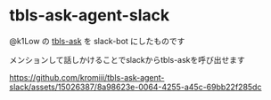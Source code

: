# tbls-ask-agent-slack

@k1Low の [tbls-ask](https://github.com/k1LoW/tbls-ask) を slack-bot にしたものです

メンションして話しかけることでslackからtbls-askを呼び出せます

https://github.com/kromiii/tbls-ask-agent-slack/assets/15026387/8a98623e-0064-4255-a45c-69bb22f285dc

